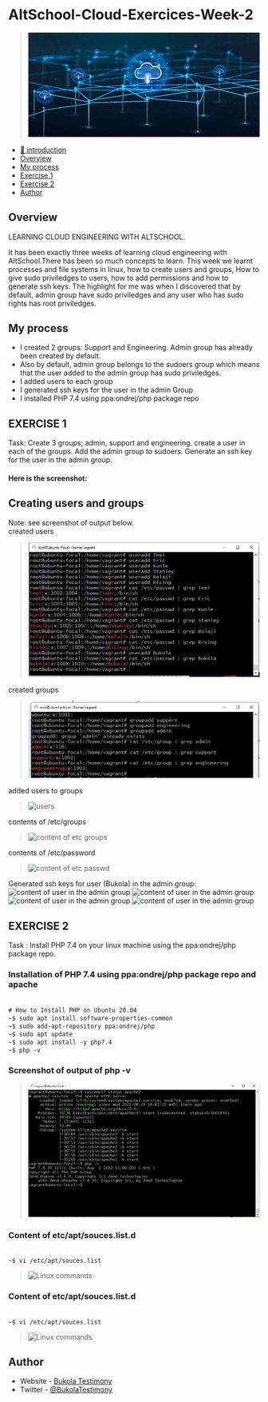   # AltSchool-Cloud-Exercices-Week-2

> ![AltSchool Cloud Exercices](./cloud3.JPG)

- [📔 introduction](./README.md)
- [Overview](#overview) 
- [My process](#my-process)
- [Exercise 1](#exercise-1)
- [Exercise 2](#exercise-2)
- [Author](#author)



## Overview
LEARNING CLOUD ENGINEERING WITH ALTSCHOOL.

It has been exactly three weeks of learning cloud engineering with AltSchool.There has been so much concepts to learn. This week we learnt processes and file systems in linux, how to create users and groups, How to give sudo priviledges to users, how to add permissions and how to generate ssh keys. 
The highlight for me was when I discovered that by default, admin group have sudo priviledges and any user who has sudo rights has root priviledges.



## My process
- I created 2 groups: Support and Engineering. Admin group has already been created by default.
- Also by default, admin group belongs to the sudoers group which means that the user added to the admin group has sudo priviledges.
- I added users to each group
- I generated ssh keys for the user in the admin Group
- I installed PHP 7.4 using ppa:ondrej/php package repo



## EXERCISE 1
Task: Create 3 groups; admin, support and engineering.
create a user in each of the groups.
Add the admin group to sudoers.
Generate an ssh key for the user in the admin group.



#### Here is the screenshot:

## Creating users and groups 
Note: see screenshot of output below.
<br/>
created users
> <img src="./exercise1/users.JPG" alt="groups">



created groups
> <img src="./exercise1/Capture.JPG" alt="groups">
added users to groups
> <img src=".exercise1/Group-users.JPG" alt="users">
contents of /etc/groups
> <img src=".exercise1/etc-group.JPG" alt="content of etc groups">
contents of /etc/password
> <img src=".exercise1/etc-passwd.JPG" alt="content of etc passwd">
Generated ssh keys for user (Bukola) in the admin group:
<img src=".exercise1/sshKeygen.JPG" alt="content of user in the admin group">
<img src=".exercise1/sshkeygen1.JPG" alt="content of user in the admin group">
<img src=".exercise1/pub-keys.JPG" alt="content of user in the admin group">
<img src=".exercise1/user-privatekey.JPG" alt="content of user in the admin group">




## EXERCISE 2
Task : Install PHP 7.4 on your linux machine using the ppa:ondrej/php package repo.


###  Installation of PHP 7.4 using ppa:ondrej/php package repo and apache

```console

# How to Install PHP on Ubuntu 20.04 
~$ sudo apt install software-properties-common
~$ sudo add-apt-repository ppa:ondrej/php
~$ sudo apt update
~$ sudo apt install -y php7.4
~$ php -v 

```

### Screenshot of output of php -v
> <img src="./exercise2/PHP.JPG" alt="linux commands">



### Content of etc/apt/souces.list.d

```console

~$ vi /etc/apt/souces.list 

```
> <img src="./exercise1/sources.list.JPG" alt="Linux commands">






### Content of etc/apt/souces.list.d
```console

~$ vi /etc/apt/souces.list 

```
> <img src="./exercise1/etc-apt-source.list.JPG" alt="Linux commands">




## Author

- Website - [Bukola Testimony](https://bukola-testimony.github.io/My-Portfolio-website/)
- Twitter - [@BukolaTestimony](https://twitter.com/BukolaTestimony)

